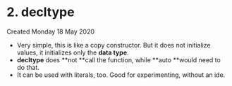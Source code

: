 # 2. decltype
Created Monday 18 May 2020

* Very simple, this is like a copy constructor. But it does not initialize values, it initializes only the **data type**.
* **decltype** does **not **call the function, while **auto **would need to do that.
* It can be used with literals, too. Good for experimenting, without an ide.
